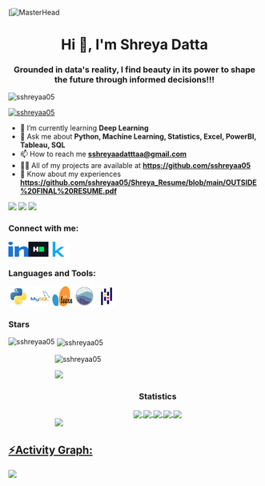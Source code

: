 [![MasterHead](https://www.commercient.com/wp-content/uploads/2019/12/0_9IwCpy_JSKZMGlW0.gif)
<h1 align="center">Hi 👋, I'm Shreya Datta</h1>
<h3 align="center">Grounded in data's reality, I find beauty in its power to shape the future through informed decisions!!!</h3>
<p align="left"> <img src="https://komarev.com/ghpvc/?username=sshreyaa05&label=Profile%20views&color=0e75b6&style=flat" alt="sshreyaa05" /> </p>

<p align="left"> <a href="https://github.com/ryo-ma/github-profile-trophy"><img src="https://github-profile-trophy.vercel.app/?username=sshreyaa05&theme=radical" alt="sshreyaa05" /></a> </p>

- 🌱 I’m currently learning **Deep Learning**
- 💬 Ask me about **Python, Machine Learning, Statistics, Excel, PowerBI, Tableau, SQL**
- 📫 How to reach me **sshreyaadatttaa@gmail.com**
- 👨‍💻 All of my projects are available at **https://github.com/sshreyaa05**
- 📄 Know about my experiences **https://github.com/sshreyaa05/Shreya_Resume/blob/main/OUTSIDE%20FINAL%20RESUME.pdf**

<div> <a href="https://www.linkedin.com/in/https://www.linkedin.com/in/shreya-datta-4a3a2b288" target="_blank"><img src="https://img.shields.io/badge/LinkedIn-0077B5?style=for-the-badge&logo=linkedin&logoColor=white" target="_blank"></a>
<a href="https://github.com/sshreyaa05" target="_blank"><img src="https://img.shields.io/badge/GitHub-100000?style=for-the-badge&logo=github&logoColor=white" target="_blank"></a>
<a href = "mailto:sshreyaadatttaa@gmail.com"><img src="https://img.shields.io/badge/-Gmail-%23333?style=for-the-badge&logo=gmail&logoColor=white" target="_blank"></a>
</div><h3 align="left">Connect with me:</h3>
<p align="left">
<a href="https://linkedin.com/in/https://www.linkedin.com/in/shreya-datta-4a3a2b288" target="blank"><img align="center" src="https://raw.githubusercontent.com/teamedwardforever/Readme-Generator/71f25dd8b98329b168142a6b782a107b75eab178/svg/Social/linked-in-alt.svg" alt="https://www.linkedin.com/in/shreya-datta-4a3a2b288" height="30" width="40" /></a><a href="https://www.hackerrank.com/https://www.hackerrank.com/sshreyaadatttaa" target="blank"><img align="center" src="https://raw.githubusercontent.com/teamedwardforever/Readme-Generator/71f25dd8b98329b168142a6b782a107b75eab178/svg/Social/hackerrank.svg" alt="https://www.hackerrank.com/sshreyaadatttaa" height="30" width="40" /></a><a href="https://kaggle.com/https://www.kaggle.com/sintrella" target="blank"><img align="center" src="https://raw.githubusercontent.com/teamedwardforever/Readme-Generator/71f25dd8b98329b168142a6b782a107b75eab178/svg/Social/kaggle.svg" alt="https://www.kaggle.com/sintrella" height="30" width="40" /></a></p>

<h3 align="left">Languages and Tools:</h3>
<p align="left">
<img src="https://raw.githubusercontent.com/teamedwardforever/Readme-Generator/71f25dd8b98329b168142a6b782a107b75eab178/svg/Skills/Languages/python-original.svg" alt="Python" width="40" height="40"/>
<img src="https://raw.githubusercontent.com/teamedwardforever/Readme-Generator/71f25dd8b98329b168142a6b782a107b75eab178/svg/Skills/Database/mysql-original-wordmark.svg" alt="Mysql" width="40" height="40"/>
<img src="https://raw.githubusercontent.com/teamedwardforever/Readme-Generator/71f25dd8b98329b168142a6b782a107b75eab178/svg/Skills/ML/Scikit_learn_logo_small.svg" alt="Scikit" width="40" height="40"/>
<img src="https://raw.githubusercontent.com/teamedwardforever/Readme-Generator/71f25dd8b98329b168142a6b782a107b75eab178/svg/Skills/ML/logo-mark-lightbg.svg" alt="SeaBorn" width="40" height="40"/>
<img src="https://raw.githubusercontent.com/teamedwardforever/Readme-Generator/71f25dd8b98329b168142a6b782a107b75eab178/svg/Skills/ML/pandas-original.svg" alt="Pandas" width="40" height="40"/>
</p>

<h3 align="left">Stars</h3>
<img align="left" height="180em" src="https://github-readme-stats.vercel.app/api/top-langs/?username=sshreyaa05&layout=compact&theme=radical" alt=sshreyaa05 />

<p>&nbsp;<img align="center" height="180em" src="https://github-readme-stats.vercel.app/api?username=sshreyaa05&show_icons=true&locale=en&theme=radical" alt="sshreyaa05" /></p>

<p><img align="center" height="180em" src="https://github-readme-streak-stats.herokuapp.com/?user=sshreyaa05&theme=radical" alt="sshreyaa05" /></p>

<img src="https://user-images.githubusercontent.com/73097560/115834477-dbab4500-a447-11eb-908a-139a6edaec5c.gif"><h3 align="center">Statistics</h3>
<div align="center">
<a href="https://github.com/sshreyaa05">
<img align="center" src="http://github-profile-summary-cards.vercel.app/api/cards/stats?username=sshreyaa05&theme=radical" height="180em" />
<img align="center" src="http://github-profile-summary-cards.vercel.app/api/cards/most-commit-language?username=sshreyaa05&theme=radical" height="180em" />
<img align="center" src="http://github-profile-summary-cards.vercel.app/api/cards/repos-per-language?username=sshreyaa05&theme=2077" height="180em" />
<img align="center" src="http://github-profile-summary-cards.vercel.app/api/cards/productive-time?username=sshreyaa05&theme=2077" height="180em" />
<img align="center" src="http://github-profile-summary-cards.vercel.app/api/cards/profile-details?username=sshreyaa05&theme=2077" height="180em" />
</div>
<img src="https://user-images.githubusercontent.com/73097560/115834477-dbab4500-a447-11eb-908a-139a6edaec5c.gif"><h2 align="left">⚡Activity Graph:</h2>
<img align="center" src="https://github-readme-activity-graph.vercel.app/graph?username=sshreyaa05&theme=elegant"/>

